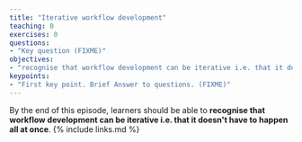 ```yaml
---
title: "Iterative workflow development"
teaching: 0
exercises: 0
questions:
- "Key question (FIXME)"
objectives:
- "recognise that workflow development can be iterative i.e. that it doesn't have to happen all at once"
keypoints:
- "First key point. Brief Answer to questions. (FIXME)"
---
```

By the end of this episode,
learners should be able to
__recognise that workflow development can be iterative i.e. that it doesn't have to happen all at once__.
{% include links.md %}
